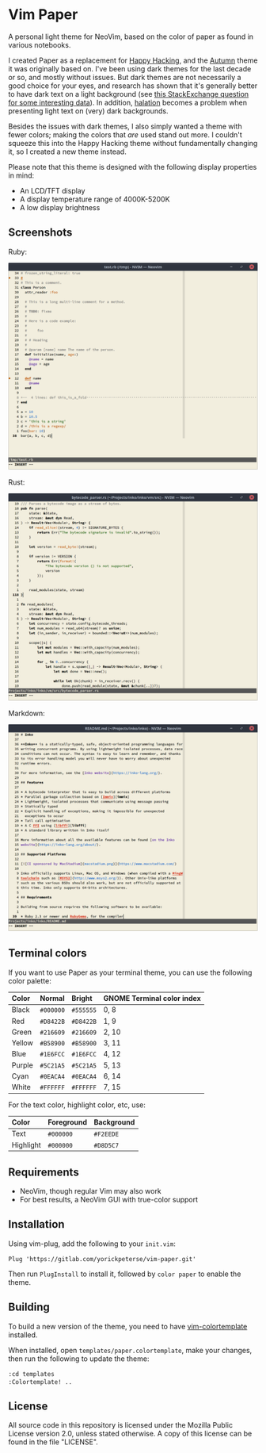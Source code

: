 # Vim Paper

A personal light theme for NeoVim, based on the color of paper as found in
various notebooks.

I created Paper as a replacement for [Happy
Hacking](https://gitlab.com/yorickpeterse/happy_hacking.vim), and the
[Autumn](https://gitlab.com/yorickpeterse/Autumn.vim) theme it was originally
based on. I've been using dark themes for the last decade or so, and mostly
without issues. But dark themes are not necessarily a good choice for your eyes,
and research has shown that it's generally better to have dark text on a light
background (see [this StackExchange question for some interesting
data](https://ux.stackexchange.com/questions/53264/dark-or-white-color-theme-is-better-for-the-eyes)).
In addition, [halation](https://en.wiktionary.org/wiki/halation) becomes a
problem when presenting light text on (very) dark backgrounds.

Besides the issues with dark themes, I also simply wanted a theme with fewer
colors; making the colors that _are_ used stand out more. I couldn't squeeze
this into the Happy Hacking theme without fundamentally changing it, so I
created a new theme instead.

Please note that this theme is designed with the following display properties in
mind:

* An LCD/TFT display
* A display temperature range of 4000K-5200K
* A low display brightness

## Screenshots

Ruby:

![Ruby](screenshots/ruby.png)

Rust:

![Rust](screenshots/rust.png)

Markdown:

![Markdown](screenshots/markdown.png)

## Terminal colors

If you want to use Paper as your terminal theme, you can use the following color
palette:

| Color   | Normal    | Bright    | GNOME Terminal color index
|:--------|:----------|:----------|:--------------------------
| Black   | `#000000` | `#555555` | 0, 8
| Red     | `#D8422B` | `#D8422B` | 1, 9
| Green   | `#216609` | `#216609` | 2, 10
| Yellow  | `#B58900` | `#B58900` | 3, 11
| Blue    | `#1E6FCC` | `#1E6FCC` | 4, 12
| Purple  | `#5C21A5` | `#5C21A5` | 5, 13
| Cyan    | `#0EACA4` | `#0EACA4` | 6, 14
| White   | `#FFFFFF` | `#FFFFFF` | 7, 15

For the text color, highlight color, etc, use:

| Color     | Foreground | Background
|:----------|:-----------|:------------
| Text      | `#000000`  | `#F2EEDE`
| Highlight | `#000000`  | `#D8D5C7`

## Requirements

* NeoVim, though regular Vim may also work
* For best results, a NeoVim GUI with true-color support

## Installation

Using vim-plug, add the following to your `init.vim`:

    Plug 'https://gitlab.com/yorickpeterse/vim-paper.git'

Then run `PlugInstall` to install it, followed by `color paper` to enable the
theme.

## Building

To build a new version of the theme, you need to have
[vim-colortemplate](https://github.com/lifepillar/vim-colortemplate) installed.

When installed, open `templates/paper.colortemplate`, make your changes, then
run the following to update the theme:

    :cd templates
    :Colortemplate! ..

## License

All source code in this repository is licensed under the Mozilla Public License
version 2.0, unless stated otherwise. A copy of this license can be found in the
file "LICENSE".
